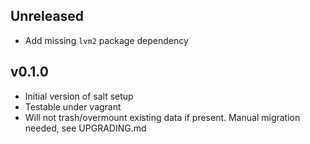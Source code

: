 ## Unreleased

* Add missing `lvm2` package dependency

## v0.1.0

* Initial version of salt setup
* Testable under vagrant
* Will not trash/overmount existing data if present. Manual migration needed, see UPGRADING.md
